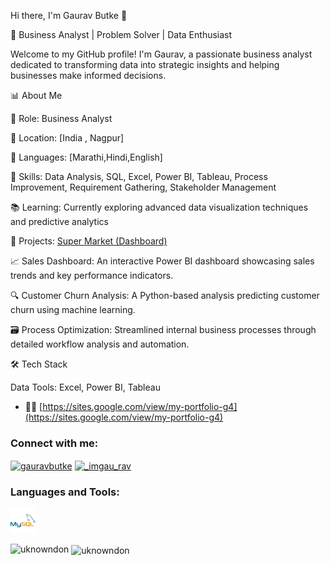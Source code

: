 
Hi there, I'm Gaurav Butke 👋

🚀 Business Analyst | Problem Solver | Data Enthusiast

Welcome to my GitHub profile! I'm Gaurav, a passionate business analyst dedicated to transforming data into strategic insights and helping businesses make informed decisions.

📊 About Me

🎯 Role: Business Analyst

📍 Location: [India , Nagpur]

💬 Languages: [Marathi,Hindi,English]

🧠 Skills: Data Analysis, SQL, Excel, Power BI, Tableau, Process Improvement, Requirement Gathering, Stakeholder Management

📚 Learning: Currently exploring advanced data visualization techniques and predictive analytics 

📂 Projects: [Super Market (Dashboard)](https://public.tableau.com/views/Dashboard2_1_17409805932750/Dashboard13?:language=en-US&publish=yes&:sid=&:redirect=auth&:display_count=n&:origin=viz_share_link)

📈 Sales Dashboard: An interactive Power BI dashboard showcasing sales trends and key performance indicators.

🔍 Customer Churn Analysis: A Python-based analysis predicting customer churn using machine learning.

🗃️ Process Optimization: Streamlined internal business processes through detailed workflow analysis and automation.

🛠️ Tech Stack

Data Tools: Excel, Power BI, Tableau



- 👨‍💻  [https://sites.google.com/view/my-portfolio-g4](https://sites.google.com/view/my-portfolio-g4)


<h3 align="left">Connect with me:</h3>
<p align="left">
<a href="https://linkedin.com/in/gauravbutke" target="blank"><img align="center" src="https://raw.githubusercontent.com/rahuldkjain/github-profile-readme-generator/master/src/images/icons/Social/linked-in-alt.svg" alt="gauravbutke" height="30" width="40" /></a>
<a href="https://instagram.com/_imgau_rav" target="blank"><img align="center" src="https://raw.githubusercontent.com/rahuldkjain/github-profile-readme-generator/master/src/images/icons/Social/instagram.svg" alt="_imgau_rav" height="30" width="40" /></a>
</p>

<h3 align="left">Languages and Tools:</h3>
<p align="left"> <a href="https://www.mysql.com/" target="_blank" rel="noreferrer"> <img src="https://raw.githubusercontent.com/devicons/devicon/master/icons/mysql/mysql-original-wordmark.svg" alt="mysql" width="40" height="40"/> </a> </p>

<p><img align="left" src="https://github-readme-stats.vercel.app/api/top-langs?username=uknowndon&show_icons=true&locale=en&layout=compact" alt="uknowndon" /></p>

<p>&nbsp;<img align="center" src="https://github-readme-stats.vercel.app/api?username=uknowndon&show_icons=true&locale=en" alt="uknowndon" /></p>
